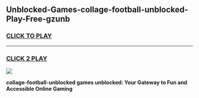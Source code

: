 
## Unblocked-Games-collage-football-unblocked-Play-Free-gzunb
<h3>
<a href="https://premium76.site?title=collage-football-unblocked&ref=12A">CLICK TO PLAY</a></h3>
<hr>

<h3>
<a href="https://premium76.site?title=collage-football-unblocked&ref=12A">CLICK 2 PLAY</a>
  
</h3>

<a href="https://premium76.site?title=collage-football-unblocked&ref=12A"><img src="https://clearcache.store/games.png"></a>


**collage-football-unblocked games unblocked: Your Gateway to Fun and Accessible Online Gaming**
